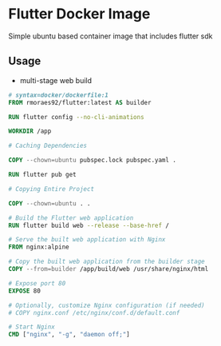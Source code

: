 # Flutter Docker Image

Simple ubuntu based container image that includes flutter sdk

## Usage

- multi-stage web build

```dockerfile
# syntax=docker/dockerfile:1
FROM rmoraes92/flutter:latest AS builder

RUN flutter config --no-cli-animations

WORKDIR /app

# Caching Dependencies

COPY --chown=ubuntu pubspec.lock pubspec.yaml .

RUN flutter pub get

# Copying Entire Project

COPY --chown=ubuntu . .

# Build the Flutter web application
RUN flutter build web --release --base-href /

# Serve the built web application with Nginx
FROM nginx:alpine

# Copy the built web application from the builder stage
COPY --from=builder /app/build/web /usr/share/nginx/html

# Expose port 80
EXPOSE 80

# Optionally, customize Nginx configuration (if needed)
# COPY nginx.conf /etc/nginx/conf.d/default.conf

# Start Nginx
CMD ["nginx", "-g", "daemon off;"]
```
